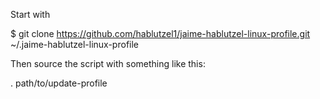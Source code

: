 Start with

$ git clone https://github.com/hablutzel1/jaime-hablutzel-linux-profile.git ~/.jaime-hablutzel-linux-profile

Then source the script with something like this:

. path/to/update-profile